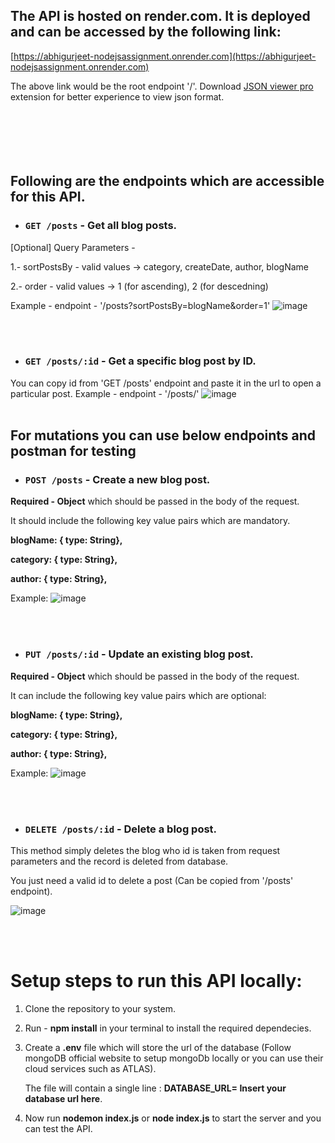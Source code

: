 ## The API is hosted on render.com. It is deployed and can be accessed by the following link:

[https://abhigurjeet-nodejsassignment.onrender.com](https://abhigurjeet-nodejsassignment.onrender.com)

The above link would be the root endpoint '/'. Download [JSON viewer pro](https://chrome.google.com/webstore/detail/json-viewer-pro/eifflpmocdbdmepbjaopkkhbfmdgijcc) extension for better experience to view json format.
<br>
<br>
<br>
<br>
<br>
<br>

## Following are the endpoints which are accessible for this API.


- ### `GET /posts` - Get all blog posts.
  
[Optional] Query Parameters -  

1.- sortPostsBy - valid values -> category, createDate, author, blogName

2.- order - valid values -> 1 (for ascending), 2 (for descedning) 

Example - endpoint - '/posts?sortPostsBy=blogName&order=1'
![image](https://github.com/abhigurjeet/enverx-be-developer-assignment/assets/38328775/049202c7-af58-4113-8ed4-bafeff1c25f5)

<br>
<br>

- ### `GET /posts/:id` - Get a specific blog post by ID.

You can copy id from 'GET /posts' endpoint and paste it in the url to open a particular post.
Example  - endpoint - '/posts/'
![image](https://github.com/abhigurjeet/enverx-be-developer-assignment/assets/38328775/5ae8e4ee-9a3c-4bd6-b871-e6fdcf065f53)
<br>
<br>

## For mutations you can use below endpoints and postman for testing
- ### `POST /posts` - Create a new blog post.

__Required - Object__ which should be passed in the body of the request.

It should include the following key value pairs which are mandatory.

 __blogName: { type: String},__
  
 __category: { type: String},__
  
  __author: { type: String},__

  Example:
  ![image](https://github.com/abhigurjeet/enverx-be-developer-assignment/assets/38328775/81f8c7ac-3231-4570-868a-c384c949e36c)

<br>
<br>

- ### `PUT /posts/:id` - Update an existing blog post.

 __Required - Object__ which should be passed in the body of the request.

It can include the following key value pairs which are optional:

 __blogName: { type: String},__
  
 __category: { type: String},__
  
  __author: { type: String},__

Example:
![image](https://github.com/abhigurjeet/enverx-be-developer-assignment/assets/38328775/94cd08d5-6f5f-44b0-ba6e-2ef57076738a)

<br>
<br>

- ### `DELETE /posts/:id` - Delete a blog post.
  
This method simply deletes the blog who id is taken from request parameters and the record is deleted from database.

You just need a valid id to delete a post (Can be copied from '/posts' endpoint).

![image](https://github.com/abhigurjeet/enverx-be-developer-assignment/assets/38328775/cc65f093-fa77-4036-a8d5-72b57d74596e)

<br>
<br>


# Setup steps to run this API locally:

1. Clone the repository to your system.

2. Run - __npm install__ in your terminal to install the required dependecies.

3. Create a __.env__ file which will store the url of the database (Follow mongoDB official website to setup mongoDb locally or you can use their cloud services such as ATLAS).

   The file will contain a single line : __DATABASE_URL= Insert your database url here__.

4. Now run __nodemon index.js__ or __node index.js__ to start the server and you can test the API.
